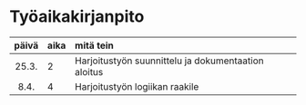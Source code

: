# Työaikakirjanpito

| päivä | aika | mitä tein  |
| :----:|:-----| :-----|
| 25.3. | 2    | Harjoitustyön suunnittelu ja dokumentaation aloitus |
| 8.4. | 4 | Harjoitustyön logiikan raakile |